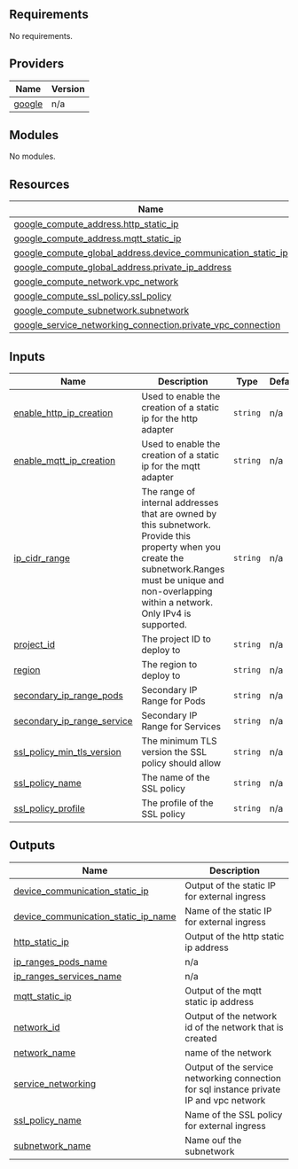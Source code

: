 ## Requirements

No requirements.

## Providers

| Name | Version |
|------|---------|
| <a name="provider_google"></a> [google](#provider\_google) | n/a |

## Modules

No modules.

## Resources

| Name | Type |
|------|------|
| [google_compute_address.http_static_ip](https://registry.terraform.io/providers/hashicorp/google/latest/docs/resources/compute_address) | resource |
| [google_compute_address.mqtt_static_ip](https://registry.terraform.io/providers/hashicorp/google/latest/docs/resources/compute_address) | resource |
| [google_compute_global_address.device_communication_static_ip](https://registry.terraform.io/providers/hashicorp/google/latest/docs/resources/compute_global_address) | resource |
| [google_compute_global_address.private_ip_address](https://registry.terraform.io/providers/hashicorp/google/latest/docs/resources/compute_global_address) | resource |
| [google_compute_network.vpc_network](https://registry.terraform.io/providers/hashicorp/google/latest/docs/resources/compute_network) | resource |
| [google_compute_ssl_policy.ssl_policy](https://registry.terraform.io/providers/hashicorp/google/latest/docs/resources/compute_ssl_policy) | resource |
| [google_compute_subnetwork.subnetwork](https://registry.terraform.io/providers/hashicorp/google/latest/docs/resources/compute_subnetwork) | resource |
| [google_service_networking_connection.private_vpc_connection](https://registry.terraform.io/providers/hashicorp/google/latest/docs/resources/service_networking_connection) | resource |

## Inputs

| Name | Description | Type | Default | Required |
|------|-------------|------|---------|:--------:|
| <a name="input_enable_http_ip_creation"></a> [enable\_http\_ip\_creation](#input\_enable\_http\_ip\_creation) | Used to enable the creation of a static ip for the http adapter | `string` | n/a | yes |
| <a name="input_enable_mqtt_ip_creation"></a> [enable\_mqtt\_ip\_creation](#input\_enable\_mqtt\_ip\_creation) | Used to enable the creation of a static ip for the mqtt adapter | `string` | n/a | yes |
| <a name="input_ip_cidr_range"></a> [ip\_cidr\_range](#input\_ip\_cidr\_range) | The range of internal addresses that are owned by this subnetwork. Provide this property when you create the subnetwork.Ranges must be unique and non-overlapping within a network. Only IPv4 is supported. | `string` | n/a | yes |
| <a name="input_project_id"></a> [project\_id](#input\_project\_id) | The project ID to deploy to | `string` | n/a | yes |
| <a name="input_region"></a> [region](#input\_region) | The region to deploy to | `string` | n/a | yes |
| <a name="input_secondary_ip_range_pods"></a> [secondary\_ip\_range\_pods](#input\_secondary\_ip\_range\_pods) | Secondary IP Range for Pods | `string` | n/a | yes |
| <a name="input_secondary_ip_range_service"></a> [secondary\_ip\_range\_service](#input\_secondary\_ip\_range\_service) | Secondary IP Range for Services | `string` | n/a | yes |
| <a name="input_ssl_policy_min_tls_version"></a> [ssl\_policy\_min\_tls\_version](#input\_ssl\_policy\_min\_tls\_version) | The minimum TLS version the SSL policy should allow | `string` | n/a | yes |
| <a name="input_ssl_policy_name"></a> [ssl\_policy\_name](#input\_ssl\_policy\_name) | The name of the SSL policy | `string` | n/a | yes |
| <a name="input_ssl_policy_profile"></a> [ssl\_policy\_profile](#input\_ssl\_policy\_profile) | The profile of the SSL policy | `string` | n/a | yes |

## Outputs

| Name | Description |
|------|-------------|
| <a name="output_device_communication_static_ip"></a> [device\_communication\_static\_ip](#output\_device\_communication\_static\_ip) | Output of the static IP for external ingress |
| <a name="output_device_communication_static_ip_name"></a> [device\_communication\_static\_ip\_name](#output\_device\_communication\_static\_ip\_name) | Name of the static IP for external ingress |
| <a name="output_http_static_ip"></a> [http\_static\_ip](#output\_http\_static\_ip) | Output of the http static ip address |
| <a name="output_ip_ranges_pods_name"></a> [ip\_ranges\_pods\_name](#output\_ip\_ranges\_pods\_name) | n/a |
| <a name="output_ip_ranges_services_name"></a> [ip\_ranges\_services\_name](#output\_ip\_ranges\_services\_name) | n/a |
| <a name="output_mqtt_static_ip"></a> [mqtt\_static\_ip](#output\_mqtt\_static\_ip) | Output of the mqtt static ip address |
| <a name="output_network_id"></a> [network\_id](#output\_network\_id) | Output of the network id of the network that is created |
| <a name="output_network_name"></a> [network\_name](#output\_network\_name) | name of the network |
| <a name="output_service_networking"></a> [service\_networking](#output\_service\_networking) | Output of the service networking connection for sql instance private IP and vpc network |
| <a name="output_ssl_policy_name"></a> [ssl\_policy\_name](#output\_ssl\_policy\_name) | Name of the SSL policy for external ingress |
| <a name="output_subnetwork_name"></a> [subnetwork\_name](#output\_subnetwork\_name) | Name ouf the subnetwork |
